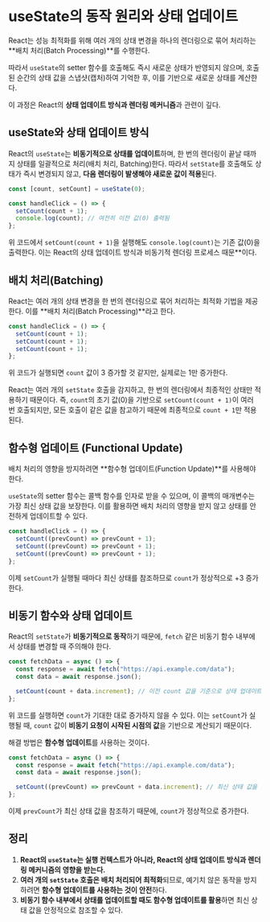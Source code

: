 # useState의 동작 원리와 상태 업데이트

React는 성능 최적화를 위해 여러 개의 상태 변경을 하나의 렌더링으로 묶어 처리하는 **배치 처리(Batch Processing)**를 수행한다.

따라서 `useState`의 setter 함수를 호출해도 즉시 새로운 상태가 반영되지 않으며, 호출된 순간의 상태 값을 스냅샷(캡처)하여 기억한 후, 이를 기반으로 새로운 상태를 계산한다.

이 과정은 React의 **상태 업데이트 방식과 렌더링 메커니즘**과 관련이 깊다.

## useState와 상태 업데이트 방식

React의 `useState`는 **비동기적으로 상태를 업데이트**하며, 한 번의 렌더링이 끝날 때까지 상태를 일괄적으로 처리(배치 처리, Batching)한다. 따라서 `setState`를 호출해도 상태가 즉시 변경되지 않고, **다음 렌더링이 발생해야 새로운 값이 적용**된다.

```jsx
const [count, setCount] = useState(0);

const handleClick = () => {
  setCount(count + 1);
  console.log(count); // 여전히 이전 값(0) 출력됨
};
```

위 코드에서 `setCount(count + 1)`을 실행해도 `console.log(count)`는 기존 값(0)을 출력한다. 이는 React의 상태 업데이트 방식과 비동기적 렌더링 프로세스 때문\*\*이다.

## 배치 처리(Batching)

React는 여러 개의 상태 변경을 한 번의 렌더링으로 묶어 처리하는 최적화 기법을 제공한다. 이를 **배치 처리(Batch Processing)**라고 한다.

```jsx
const handleClick = () => {
  setCount(count + 1);
  setCount(count + 1);
  setCount(count + 1);
};
```

위 코드가 실행되면 `count` 값이 3 증가할 것 같지만, 실제로는 1만 증가한다.

React는 여러 개의 `setState` 호출을 감지하고, 한 번의 렌더링에서 최종적인 상태만 적용하기 때문이다. 즉, `count`의 초기 값(0)을 기반으로 `setCount(count + 1)`이 여러 번 호출되지만, 모든 호출이 같은 값을 참고하기 때문에 최종적으로 `count + 1`만 적용된다.

## 함수형 업데이트 (Functional Update)

배치 처리의 영향을 방지하려면 **함수형 업데이트(Function Update)**를 사용해야 한다.

`useState`의 setter 함수는 콜백 함수를 인자로 받을 수 있으며, 이 콜백의 매개변수는 가장 최신 상태 값을 보장한다. 이를 활용하면 배치 처리의 영향을 받지 않고 상태를 안전하게 업데이트할 수 있다.

```jsx
const handleClick = () => {
  setCount((prevCount) => prevCount + 1);
  setCount((prevCount) => prevCount + 1);
  setCount((prevCount) => prevCount + 1);
};
```

이제 `setCount`가 실행될 때마다 최신 상태를 참조하므로 `count`가 정상적으로 +3 증가한다.

## 비동기 함수와 상태 업데이트

React의 `setState`가 **비동기적으로 동작**하기 때문에, `fetch` 같은 비동기 함수 내부에서 상태를 변경할 때 주의해야 한다.

```jsx
const fetchData = async () => {
  const response = await fetch("https://api.example.com/data");
  const data = await response.json();

  setCount(count + data.increment); // 이전 count 값을 기준으로 상태 업데이트
};
```

위 코드를 실행하면 `count`가 기대한 대로 증가하지 않을 수 있다. 이는 `setCount`가 실행될 때, `count` 값이 **비동기 요청이 시작된 시점의 값**을 기반으로 계산되기 때문이다.

해결 방법은 **함수형 업데이트**를 사용하는 것이다.

```jsx
const fetchData = async () => {
  const response = await fetch("https://api.example.com/data");
  const data = await response.json();

  setCount((prevCount) => prevCount + data.increment); // 최신 상태 값을 기반으로 업데이트
};
```

이제 `prevCount`가 최신 상태 값을 참조하기 때문에, `count`가 정상적으로 증가한다.

## 정리

1. **React의 `useState`는 실행 컨텍스트가 아니라, React의 상태 업데이트 방식과 렌더링 메커니즘의 영향을 받는다.**
2. **여러 개의 `setState` 호출은 배치 처리되어 최적화**되므로, 예기치 않은 동작을 방지하려면 **함수형 업데이트를 사용하는 것이 안전**하다.
3. **비동기 함수 내부에서 상태를 업데이트할 때도 함수형 업데이트를 활용**하면 최신 상태 값을 안정적으로 참조할 수 있다.
